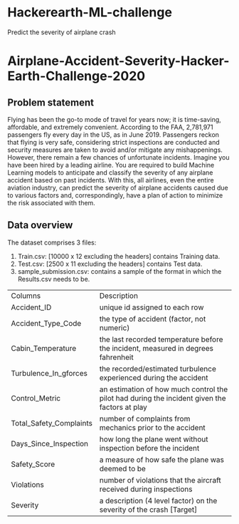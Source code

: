 # Hackerearth-ML-challenge
Predict the severity of airplane crash 

# Airplane-Accident-Severity-Hacker-Earth-Challenge-2020

## Problem statement
Flying has been the go-to mode of travel for years now; it is time-saving, affordable, and extremely convenient. According to the FAA, 2,781,971 passengers fly every day in the US, as in June 2019. Passengers reckon that flying is very safe, considering strict inspections are conducted and security measures are taken to avoid and/or mitigate any mishappenings. However, there remain a few chances of unfortunate incidents.
Imagine you have been hired by a leading airline. You are required to build Machine Learning models to anticipate and classify the severity of any airplane accident based on past incidents. With this, all airlines, even the entire aviation industry, can predict the severity of airplane accidents caused due to various factors and, correspondingly, have a plan of action to minimize the risk associated with them.

## Data overview
The dataset comprises 3 files: 

1. Train.csv: [10000 x 12 excluding the headers] contains Training data.
2. Test.csv: [2500 x 11 excluding the headers] contains Test data.
3. sample_submission.csv: contains a sample of the format in which the Results.csv needs to be.


|||
|--- |--- |
|Columns|Description|
|Accident_ID|unique id assigned to each row|
|Accident_Type_Code|the type of accident (factor, not numeric)|
|Cabin_Temperature|the last recorded temperature before the incident, measured in degrees fahrenheit|
|Turbulence_In_gforces|the recorded/estimated turbulence experienced during the accident|
|Control_Metric|an estimation of how much control the pilot had during the incident given the factors at play|
|Total_Safety_Complaints|number of complaints from mechanics prior to the accident|
|Days_Since_Inspection|how long the plane went without inspection before the incident|
|Safety_Score|a measure of how safe the plane was deemed to be|
|Violations|number of violations that the aircraft received during inspections|
|Severity|a description (4 level factor) on the severity of the crash [Target]|
